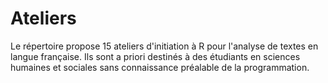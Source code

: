 # Ateliers

Le répertoire propose 15 ateliers d'initiation à R pour l'analyse de textes en langue française. Ils sont a priori destinés à des étudiants en sciences humaines et sociales sans connaissance préalable de la programmation.